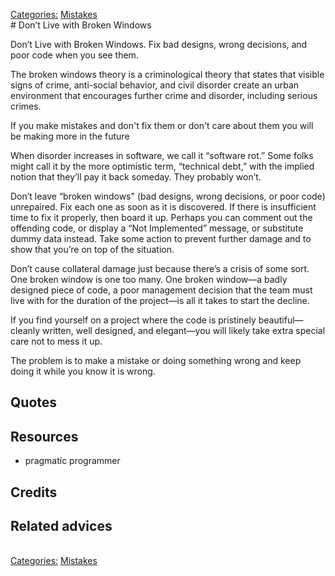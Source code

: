 [Categories:](../Categories/index.md) [Mistakes](../Categories/Mistakes.md)<br># Don’t Live with Broken Windows

Don’t Live with Broken Windows. Fix bad designs, wrong decisions, and poor code when you see them.

The broken windows theory is a criminological theory that states that visible signs of crime, anti-social behavior, and civil disorder create an urban environment that encourages further crime and disorder, including serious crimes.

If you make mistakes and don't fix them or don't care about them you will be making more in the future

When disorder increases in software, we call it “software rot.” Some folks might call it by the more optimistic term, “technical debt,” with the implied notion that they’ll pay it back someday. They probably won’t.

Don’t leave “broken windows" (bad designs, wrong decisions, or poor code) unrepaired. Fix each one as soon as it is discovered. If there is insufficient time to fix it properly, then board it up. Perhaps you can comment out the offending code, or display a “Not Implemented” message, or substitute dummy data instead. Take some action to prevent further damage and to show that you’re on top of the situation.

Don’t cause collateral damage just because there’s a crisis of some sort. One broken window is one too many. One broken window—a badly designed piece of code, a poor management decision that the team must live with for the duration of the project—is all it takes to start the decline.

If you find yourself on a project where the code is pristinely beautiful—cleanly written, well designed, and elegant—you will likely take extra special care not to mess it up.

The problem is to make a mistake or doing something wrong and keep doing it while you know it is wrong.


## Quotes

## Resources

- pragmatic programmer

## Credits

## Related advices

<br>[Categories:](../Categories/index.md) [Mistakes](../Categories/Mistakes.md)